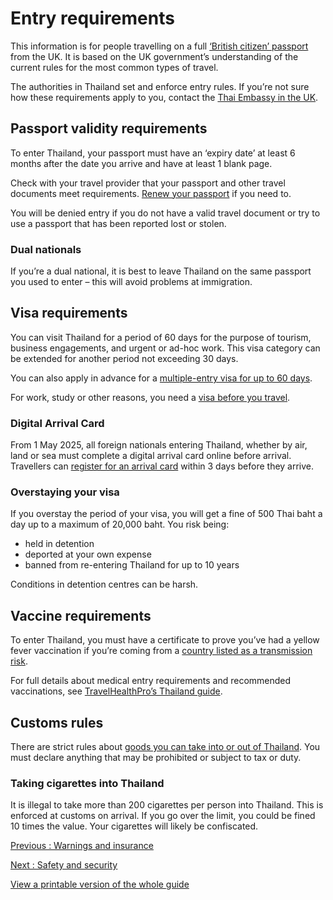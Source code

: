 # Entry requirements

This information is for people travelling on a full [‘British citizen’ passport](https://www.gov.uk/types-of-british-nationality) from the UK. It is based on the UK government’s understanding of the current rules for the most common types of travel.

The authorities in Thailand set and enforce entry rules. If you’re not sure how these requirements apply to you, contact the [Thai Embassy in the UK](https://london.thaiembassy.org/en/index).

## Passport validity requirements

To enter Thailand, your passport must have an ‘expiry date’ at least 6 months after the date you arrive and have at least 1 blank page.

Check with your travel provider that your passport and other travel documents meet requirements. [Renew your passport](https://www.gov.uk/renew-adult-passport/renew) if you need to.

You will be denied entry if you do not have a valid travel document or try to use a passport that has been reported lost or stolen.

### Dual nationals

If you’re a dual national, it is best to leave Thailand on the same passport you used to enter – this will avoid problems at immigration.

## Visa requirements

You can visit Thailand for a period of 60 days for the purpose of tourism, business engagements, and urgent or ad-hoc work. This visa category can be extended for another period not exceeding 30 days.

You can also apply in advance for a [multiple-entry visa for up to 60 days](https://london.thaiembassy.org/en/page/tourist-multiple-entries-visa).

For work, study or other reasons, you need a [visa before you travel](https://www.thaievisa.go.th/).

### Digital Arrival Card

From 1 May 2025, all foreign nationals entering Thailand, whether by air, land or sea must complete a digital arrival card online before arrival. Travellers can [register for an arrival card](https://tdac.immigration.go.th/) within 3 days before they arrive.

### Overstaying your visa

If you overstay the period of your visa, you will get a fine of 500 Thai baht a day up to a maximum of 20,000 baht. You risk being:

* held in detention
* deported at your own expense
* banned from re-entering Thailand for up to 10 years

Conditions in detention centres can be harsh.

## Vaccine requirements

To enter Thailand, you must have a certificate to prove you’ve had a yellow fever vaccination if you’re coming from a [country listed as a transmission risk](https://nathnacyfzone.org.uk/factsheet/65/countries-with-risk-of-yellow-fever-transmission).

For full details about medical entry requirements and recommended vaccinations, see [TravelHealthPro’s Thailand guide](https://travelhealthpro.org.uk/country/221/thailand#Vaccine_Recommendations).

## Customs rules

There are strict rules about [goods you can take into or out of Thailand](https://www.customs.go.th/list_strc_simple_neted.php?ini_content=individual_160503_03_160905_01&lang=en&left_menu=menu_individual_submenu_01_160421_01). You must declare anything that may be prohibited or subject to tax or duty.

### Taking cigarettes into Thailand

It is illegal to take more than 200 cigarettes per person into Thailand. This is enforced at customs on arrival. If you go over the limit, you could be fined 10 times the value. Your cigarettes will likely be confiscated.

[Previous
:
Warnings and insurance](/foreign-travel-advice/thailand)

[Next
:
Safety and security](/foreign-travel-advice/thailand/safety-and-security)

[View a printable version of the whole guide](/foreign-travel-advice/thailand/print)